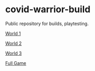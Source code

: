# covid-warrior-build
Public repository for builds, playtesting.

[World 1](https://cov-warrior.github.io/covid-warrior-build/level1)

[World 2](https://cov-warrior.github.io/covid-warrior-build/level2)

[World 3](https://cov-warrior.github.io/covid-warrior-build/level3)

[Full Game](https://cov-warrior.github.io/covid-warrior-build/full)
